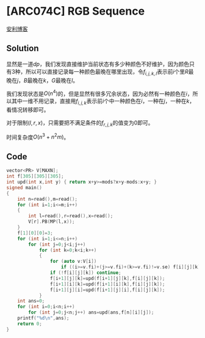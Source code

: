 # [ARC074C] RGB Sequence
[安利博客](https://blog.csdn.net/xmr_pursue_dreams/article/details/111825726)
## Solution
显然是一道$dp$，我们发现直接维护当前状态有多少种颜色不好维护，因为颜色只有$3$种，所以可以直接记录每一种颜色最晚在哪里出现，令$f_{i,j,k,l}$表示前$i$个里$R$最晚在$j$，$B$最晚在$k$，$G$最晚在$l$。

我们发现状态是$O(n^4)$的，但是显然有很多冗余状态，因为必然有一种颜色在$i$，所以其中一维不用记录，直接用$f_{i,j,k}$表示前$i$个中一种颜色在$i$，一种在$j$，一种在$k$，看情况转移即可。

对于限制$(l,r,x)$，只需要把不满足条件的$f_{r,j,k}$的值变为$0$即可。

时间复杂度$O(n^3+n^2m)$。
## Code

```cpp
vector<PR> V[MAXN];
int f[305][305][305];
int upd(int x,int y) { return x+y>=mods?x+y-mods:x+y; }
signed main()
{
	int n=read(),m=read();
	for (int i=1;i<=m;i++)
	{
		int l=read(),r=read(),x=read();
		V[r].PB(MP(l,x));
	}
	f[1][0][0]=3;
	for (int i=1;i<=n;i++)
		for (int j=0;j<i;j++)
			for (int k=0;k<i;k++) 
			{
				for (auto v:V[i]) 
					if ((i>=v.fi)+(j>=v.fi)+(k>=v.fi)!=v.se) f[i][j][k]=0;
				if (!f[i][j][k]) continue;
				f[i+1][j][k]=upd(f[i+1][j][k],f[i][j][k]);
				f[i+1][i][k]=upd(f[i+1][i][k],f[i][j][k]);
				f[i+1][j][i]=upd(f[i+1][j][i],f[i][j][k]);
			}
	int ans=0;
	for (int i=0;i<n;i++)
		for (int j=0;j<n;j++) ans=upd(ans,f[n][i][j]);
	printf("%d\n",ans);
	return 0;
}
```
